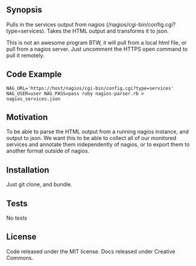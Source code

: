 ## Synopsis

Pulls in the services output from nagios (/nagios/cgi-bin/config.cgi?type=services). Takes the HTML output and transforms it to json.

This is not an awesome program BTW, it will pull from a local html file, or pull from a nagios server. Just uncomment the HTTPS open command to pull it remotely.

## Code Example

````shell
NAG_URL='https://host/nagios/cgi-bin/config.cgi?type=services' NAG_USER=user NAG_PASS=pass ruby nagios-parser.rb > nagios_services.json
````

## Motivation

To be able to parse the HTML output from a running nagios instance, and output to json. We want this to be able to collect all of our monitored services and annotate them independently of nagios, or to export them to another format outside of nagios.

## Installation

Just git clone, and bundle.

## Tests

No tests

## License

Code released under the MIT license. Docs released under Creative Commons.

